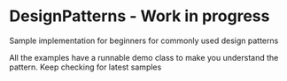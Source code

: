 # DesignPatterns - Work in progress
Sample implementation for beginners for commonly used design patterns 

All the examples have a runnable demo class to make you understand the pattern.
Keep checking for latest samples 

